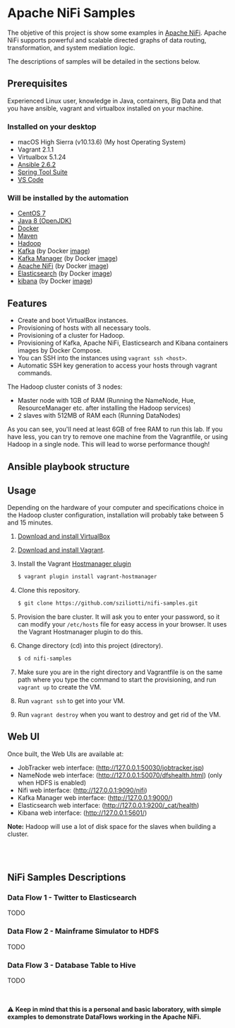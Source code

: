 # Apache NiFi Samples
The objetive of this project is show some examples in [Apache NiFi](https://nifi.apache.org/). Apache NiFi supports powerful and scalable directed graphs of data routing, transformation, and system mediation logic.

The descriptions of samples will be detailed in the sections below.

## Prerequisites
Experienced Linux user, knowledge in Java, containers, Big Data and that you have ansible, vagrant and virtualbox installed on your machine. 

### Installed on your desktop
* macOS High Sierra (v10.13.6) (My host Operating System)
* Vagrant 2.1.1
* Virtualbox 5.1.24
* [Ansible 2.6.2](https://www.ansible.com/)
* [Spring Tool Suite](https://spring.io/tools/sts)
* [VS Code](https://code.visualstudio.com/)

### Will be installed by the automation
* [CentOS 7](https://www.centos.org/)
* [Java 8 (OpenJDK)](http://openjdk.java.net/)
* [Docker](https://www.docker.com/)
* [Maven](https://maven.apache.org/)
* [Hadoop](http://hadoop.apache.org/)
* [Kafka](http://kafka.apache.org/) (by Docker [image](https://hub.docker.com/r/wurstmeister/kafka/))
* [Kafka Manager](https://github.com/yahoo/kafka-manager) (by Docker [image](https://hub.docker.com/r/sheepkiller/kafka-manager/)) 
* [Apache NiFi](https://nifi.apache.org/) (by Docker [image](https://hub.docker.com/r/apache/nifi/))
* [Elasticsearch](https://www.elastic.co/) (by Docker [image](https://www.elastic.co/guide/en/elasticsearch/reference/current/docker.html))
* [kibana](https://www.elastic.co/products/kibana) (by Docker [image](https://www.elastic.co/guide/en/kibana/current/docker.html))


## Features
* Create and boot VirtualBox instances.
* Provisioning of hosts with all necessary tools.
* Provisioning of a cluster for Hadoop.
* Provisioning of Kafka, Apache NiFi, Elasticsearch and Kibana containers images by Docker Compose.
* You can SSH into the instances using ```vagrant ssh <host>```.
* Automatic SSH key generation to access your hosts through vagrant commands.


The Hadoop cluster conists of 3 nodes:

* Master node with 1GB of RAM (Running the NameNode, Hue, ResourceManager etc. after installing the Hadoop services)
* 2 slaves with 512MB of RAM each (Running DataNodes)

As you can see, you'll need at least 6GB of free RAM to run this lab. If you have less, you can try to remove one machine from the Vagrantfile, or using Hadoop in a single node. This will lead to worse performance though!

## Ansible playbook structure
<!-- 
```bash
$ tree provisioning/
provisioning/
├── kafka-playbook.yml
├── roles
│   ├── general
│   │   ├── handlers
│   │   │   ├── main.yml
│   │   │   └── restart-mdns.yml
│   │   └── tasks
│   │       ├── main.yml
│   │       ├── packages.yml
│   │       └── security.yml
│   ├── kafka
│   │   ├── files
│   │   │   └── kafka.service
│   │   ├── handlers
│   │   │   ├── main.yml
│   │   │   └── restart-kafka.yml
│   │   ├── tasks
│   │   │   ├── create-configuration.yml
│   │   │   ├── create-npa.yml
│   │   │   ├── install-kafka.yml
│   │   │   ├── main.yml
│   │   │   └── manage-service.yml
│   │   ├── templates
│   │   │   └── server.properties.j2
│   │   └── vars
│   │       └── main.yml
│   └── zookeeper
│       ├── files
│       │   └── zookeeper-3.4.10.tar.gz
│       ├── handlers
│       │   ├── main.yml
│       │   └── restart-zookeeper.yml
│       ├── tasks
│       │   ├── create-configuration.yml
│       │   ├── create-npa.yml
│       │   ├── install-zookeeper.yml
│       │   ├── main.yml
│       │   └── manage-service.yml
│       ├── templates
│       │   ├── zoo.cfg.j2
│       │   └── zookeeper.service.j2
│       └── vars
│           └── main.yml
└── zookeeper-playbook.yml

16 directories, 28 files
```
-->

## Usage
Depending on the hardware of your computer and specifications choice in the Hadoop cluster configuration, installation will probably take between 5 and 15 minutes.

1. [Download and install VirtualBox](https://www.virtualbox.org/wiki/Downloads)
2. [Download and install Vagrant](http://www.vagrantup.com/).
3. Install the Vagrant [Hostmanager plugin](https://github.com/smdahlen/vagrant-hostmanager)
    ```bash
    $ vagrant plugin install vagrant-hostmanager
    ```

4. Clone this repository.
    ```bash
    $ git clone https://github.com/sziliotti/nifi-samples.git
    ```

5. Provision the bare cluster. It will ask you to enter your password, so it can modify your `/etc/hosts` file for easy access in your browser. It uses the Vagrant Hostmanager plugin to do this.

6. Change directory (cd) into this project (directory).
    ```bash
    $ cd nifi-samples
    ```
7. Make sure you are in the right directory and Vagrantfile is on the same path where you type the command to start the provisioning, and run ```vagrant up``` to create the VM.
8. Run ```vagrant ssh``` to get into your VM.
9. Run ```vagrant destroy``` when you want to destroy and get rid of the VM.


## Web UI
Once built, the Web UIs are available at:
* JobTracker web interface: (http://127.0.0.1:50030/jobtracker.jsp)
* NameNode web interface: (http://127.0.0.1:50070/dfshealth.html) (only when HDFS is enabled)
* Nifi web interface: (http://127.0.0.1:9090/nifi)
* Kafka Manager web interface: (http://127.0.0.1:9000/)
* Elasticsearch web interface: (http://127.0.0.1:9200/_cat/health)
* Kibana web interface: (http://127.0.0.1:5601/)

**Note:** Hadoop will use a lot of disk space for the slaves when building a cluster.

<br><br>
## NiFi Samples Descriptions

### Data Flow 1 - Twitter to Elasticsearch
TODO

### Data Flow 2 - Mainframe Simulator to HDFS
TODO

### Data Flow 3 - Database Table to Hive
TODO


<br><br>
:warning: **Keep in mind that this is a personal and basic laboratory, with simple examples to demonstrate DataFlows working in the Apache NiFi.**
